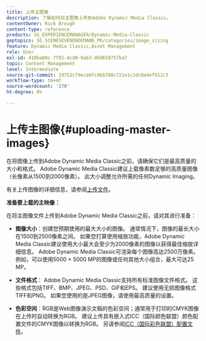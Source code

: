 ```yaml
---
title: 上传主图像
description: 了解如何将主图像上传到Adobe Dynamic Media Classic。
contentOwner: Rick Brough
content-type: reference
products: SG_EXPERIENCEMANAGER/Dynamic-Media-Classic
geptopics: SG_SCENESEVENONDEMAND_PK/categories/image_sizing
feature: Dynamic Media Classic,Asset Management
role: User
exl-id: 410ba80c-7f01-4cd0-9ab3-db9658757ba7
topic: Content Management
level: Intermediate
source-git-commit: 29752cf9eca0fc9bb760c721e1c3dc8e4ef912c3
workflow-type: tm+mt
source-wordcount: '270'
ht-degree: 0%

---
```


# 上传主图像{#uploading-master-images}

在将图像上传到Adobe Dynamic Media Classic之前，请确保它们是最高质量的大小和格式。 Adobe Dynamic Media Classic建议上载像素数足够的高质量图像（长像素从1500到2000像素）。 此大小调整允许所需的任何Dynamic Imaging。

有关上传图像的详细信息，请参阅[上传文件](uploading-files.md#uploading_files)。

**准备要上载的主映像：**

在将主图像文件上传到Adobe Dynamic Media Classic之前，请对其进行准备：

* **图像大小**：创建您预期使用的最大大小的图像。 通常情况下，图像的最长大小在1500到2500像素之间。 如果您打算使用缩放功能，Adobe Dynamic Media Classic建议使用大小最大会至少为2000像素的图像以获得最佳缩放详细信息。 Adobe Dynamic Media Classic可渲染每个图像高达2500万像素。 例如，可以使用5000 × 5000 MP的图像或任何其他大小组合，最大可达25 MP。

* **文件格式**： Adobe Dynamic Media Classic支持所有标准图像文件格式。 这些格式包括TIFF、BMP、JPEG、PSD、GIF和EPS。 建议使用无损图像格式TIFF和PNG。 如果您使用的是JPEG图像，请使用最高质量的设置。

* **色彩空间**：RGB是Web图像演示文稿的色彩空间；通常用于打印的CMYK图像在上传时自动转换为RGB。 建议上传具有嵌入式ICC（国际颜色联盟）颜色配置文件的CMYK图像以转换为RGB。 另请参阅[ICC（国际彩色联盟）配置文件](/help/using/icc-profiles.md)。
